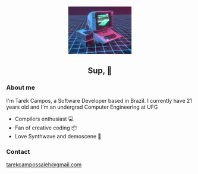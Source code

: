 <p align="center">
  <img src="./retro_computer.gif"  height="128" >
  <br>
   <h2 align="center">Sup, 👋</h2>
</p>

<h3>About me</h3>
<p>I'm Tarek Campos, a Software Developer based in Brazil. I currently have 21 years old and I'm an undergrad Computer Engineering at UFG</p>

<ul>
    <li>Compilers enthusiast 💻</li>
    <li>Fan of creative coding 📦</li>
    <li>Love Synthwave and demoscene 🌆</li>
  </ul>

<h3>Contact</h3>
<a href="mailto:tarekcampossaleh@gmail.com">
tarekcampossaleh@gmail.com
</a>
